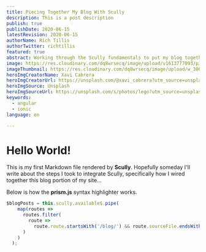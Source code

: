 ```yaml
---
title: Piecing Together My Blog With Scully
description: This is a post description
publish: true
publishDate: 2020-06-15
latestRevision: 2020-06-15
authorName: Rich Tillis
authorTwitter: richtillis
featured: true
abstract: Working through the Scully fundamentals to put my blog together. No article this time. Think of this as just my Scully Hello World.
image: https://res.cloudinary.com/dq8wrsecq/image/upload/v1613777093/piecing-together-my-blog-with-scully_elkia6.jpg
imageThumbnail: https://res.cloudinary.com/dq8wrsecq/image/upload/w_300,c_scale/v1613777093/piecing-together-my-blog-with-scully_elkia6.jpg
heroImgCreatorName: Xavi Cabrera
heroImgCreatorUrl: https://unsplash.com/@xavi_cabrera?utm_source=unsplash&amp;utm_medium=referral&amp;utm_content=creditCopyText
heroImgSource: Unsplash
heroImgSourceUrl: https://unsplash.com/s/photos/lego?utm_source=unsplash&amp;utm_medium=referral&amp;utm_content=creditCopyText
keywords:
  - angular
  - ionic
language: en

---
```


# Hello World!

This is my first Markdown file rendered by **Scully**. Hopefully someday I'll write about the steps I took to integrate Scully, specifically how I wired together this blog portion of my site...

Below is how the **prism.js** syntax highlighter works.

```ts
$blogPosts = this.scully.available$.pipe(
    map(routes =>
      routes.filter(
        route =>
          route.route.startsWith('/blog/') && route.sourceFile.endsWith('.md') && route.publish
      )
    )
  );
```
